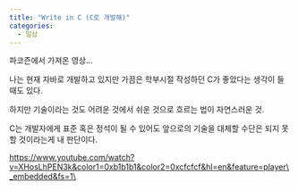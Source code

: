 ```yaml
---
title: "Write in C (C로 개발해)"
categories:
  - 일상
---
```


파코즌에서 가져온 영상...  
  
나는 현재 자바로 개발하고 있지만 가끔은 학부시절 작성하던 C가 좋았다는 생각이 들때도 있다.  
  
하지만 기술이라는 것도 어려운 것에서 쉬운 것으로 흐르는 법이 자연스러운 것.  
  
C는 개발자에게 표준 혹은 정석이 될 수 있어도 앞으로의 기술을 대체할 수단은 되지 못할 것이라는게 내 판단이다.  
  
<https://www.youtube.com/watch?v=XHosLhPEN3k&color1=0xb1b1b1&color2=0xcfcfcf&hl=en&feature=player\_embedded&fs=1\>
